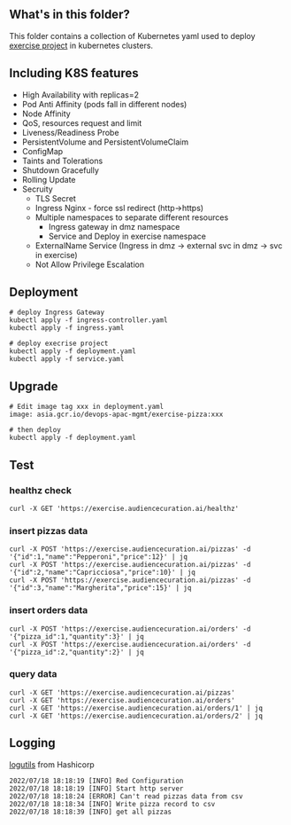 
## What's in this folder?

This folder contains a collection of Kubernetes yaml used to deploy [exercise project](https://github.com/wadexu007/geekbang_go/tree/main/httpserver3) in kubernetes clusters. 

## Including K8S features
* High Availability with replicas=2
* Pod Anti Affinity (pods fall in different nodes)
* Node Affinity
* QoS, resources request and limit
* Liveness/Readiness Probe
* PersistentVolume and PersistentVolumeClaim
* ConfigMap
* Taints and Tolerations
* Shutdown Gracefully
* Rolling Update
* Secruity
   * TLS Secret
   * Ingress Nginx - force ssl redirect (http->https)
   * Multiple namespaces to separate different resources
     * Ingress gateway in dmz namespace
     * Service and Deploy in exercise namespace
   * ExternalName Service (Ingress in dmz -> external svc in dmz -> svc in exercise)
   * Not Allow Privilege Escalation

## Deployment
```
# deploy Ingress Gateway
kubectl apply -f ingress-controller.yaml
kubectl apply -f ingress.yaml

# deploy execrise project
kubectl apply -f deployment.yaml
kubectl apply -f service.yaml
```

## Upgrade
```
# Edit image tag xxx in deployment.yaml
image: asia.gcr.io/devops-apac-mgmt/exercise-pizza:xxx

# then deploy
kubectl apply -f deployment.yaml
```

## Test
### healthz check
```
curl -X GET 'https://exercise.audiencecuration.ai/healthz'
```

### insert pizzas data
```
curl -X POST 'https://exercise.audiencecuration.ai/pizzas' -d '{"id":1,"name":"Pepperoni","price":12}' | jq
curl -X POST 'https://exercise.audiencecuration.ai/pizzas' -d '{"id":2,"name":"Capricciosa","price":10}' | jq
curl -X POST 'https://exercise.audiencecuration.ai/pizzas' -d '{"id":3,"name":"Margherita","price":15}' | jq
```

### insert orders data
```
curl -X POST 'https://exercise.audiencecuration.ai/orders' -d '{"pizza_id":1,"quantity":3}' | jq
curl -X POST 'https://exercise.audiencecuration.ai/orders' -d '{"pizza_id":2,"quantity":2}' | jq
```

### query data
```
curl -X GET 'https://exercise.audiencecuration.ai/pizzas'
curl -X GET 'https://exercise.audiencecuration.ai/orders'
curl -X GET 'https://exercise.audiencecuration.ai/orders/1' | jq 
curl -X GET 'https://exercise.audiencecuration.ai/orders/2' | jq
```

## Logging
[logutils](https://github.com/hashicorp/logutils) from Hashicorp
```
2022/07/18 18:18:19 [INFO] Red Configuration
2022/07/18 18:18:19 [INFO] Start http server
2022/07/18 18:18:24 [ERROR] Can't read pizzas data from csv
2022/07/18 18:18:34 [INFO] Write pizza record to csv
2022/07/18 18:18:39 [INFO] get all pizzas
```
